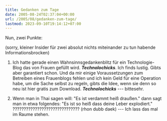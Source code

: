 ```yaml
---
title: Gedanken zum Tage
date: 2005-08-24T02:37:04+00:00
url: /2005/08/gedanken-zum-tage/
lastmod: 2023-09-10T19:14:12+07:00
---
```

Nun, zwei Punkte:

(sorry, kleiner Insider für zwei absolut nichts miteinander zu tun habende Informationsbrocken)

1. Ich hatte gerade einen Wahnsinnsgedankenblitz für ein Technologie-Blog das von Frauen gefüllt wird. _**Technolochicks**_. Ich finds lustig. Gibts aber garantiert schon. Und da mir einige Voraussetzungen zum Betreiben eines Frauenblogs fehlen und ich kein Geld für eine Operation habe, um die Sache selbst zu regeln, gibts die Idee, wenn sie denn so neu ist hier gratis zum Download. _**Technolochicks**_ --- bittesehr.

2. Wenn man in Thai sagen will: "Es ist verdammt heiß draußen." dann sagt man in etwa folgendes: "Es ist so heiß dass deine Leber explodiert." ?????????????????????????????? (rhon dubb daek) --- Ich lass das mal im Raume stehen.
